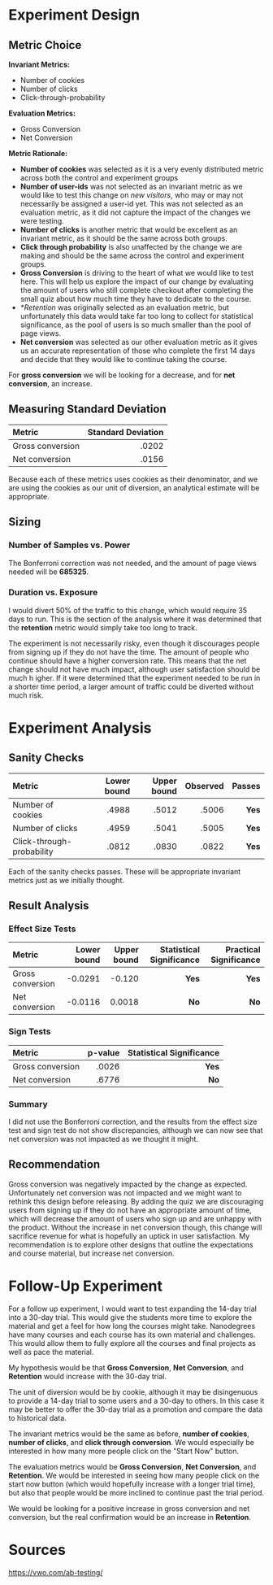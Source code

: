# Experiment Design

## **Metric Choice**

**Invariant Metrics:**
* Number of cookies
* Number of clicks
* Click-through-probability

**Evaluation Metrics:**
* Gross Conversion
* Net Conversion

**Metric Rationale:**
* **Number of cookies** was selected as it is a very evenly distributed metric across both the control and experiment groups
* **Number of user-ids** was not selected as an invariant metric as we would like to test this change on *new visitors*, who may or may not necessarily be assigned a user-id yet. This was not selected as an evaluation metric, as it did not capture the impact of the changes we were testing.
* **Number of clicks** is another metric that would be excellent as an invariant metric, as it should be the same across both groups.
* **Click through probability** is also unaffected by the change we are making and should be the same across the control and experiment groups.
* **Gross Conversion** is driving to the heart of what we would like to test here. This will help us explore the impact of our change by evaluating the amount of users who still complete checkout after completing the small quiz about how much time they have to dedicate to the course.
* **Retention* was originally selected as an evaluation metric, but unfortunately this data would take far too long to collect for statistical significance, as the pool of users is so much smaller than the pool of page views.
* **Net conversion** was selected as our other evaluation metric as it gives us an accurate representation of those who complete the first 14 days and decide that they would like to continue taking the course.

For **gross conversion** we will be looking for a decrease, and for **net conversion**, an increase.

## Measuring Standard Deviation
| **Metric**| **Standard Deviation**|
| :---|---:|
| Gross conversion|.0202|
| Net conversion|.0156|

Because each of these metrics uses cookies as their denominator, and we are using the cookies as our unit of diversion, an analytical estimate will be appropriate.

## Sizing
### Number of Samples vs. Power
The Bonferroni correction was not needed, and the amount of page views needed will be **685325**.

### Duration vs. Exposure
I would divert 50% of the traffic to this change, which would require 35 days to run. This is the section of the analysis where it was determined that the **retention** metric would simply take too long to track.

The experiment is not necessarily risky, even though it discourages people from signing up if they do not have the time. The amount of people who continue should have a higher conversion rate. This means that the net change should not have much impact, although user satisfaction should be much h igher. If it were determined that the experiment needed to be run in a shorter time period, a larger amount of traffic could be diverted without much risk.

# Experiment Analysis
## Sanity Checks
| **Metric**| **Lower bound**|**Upper bound**|**Observed**|**Passes**|
| :---|---:|---:|---:|---:|
| Number of cookies|.4988|.5012|.5006|**Yes**|
| Number of clicks|.4959|.5041|.5005|**Yes**|
| Click-through-probability|.0812|.0830|.0822|**Yes**|
Each of the sanity checks passes. These will be appropriate invariant metrics just as we initially thought.

## Result Analysis
### Effect Size Tests
| **Metric**| **Lower bound**|**Upper bound**|**Statistical Significance**|**Practical Significance**|
| :---|---:|---:|---:|---:|
| Gross conversion|-0.0291|-0.120|**Yes**|**Yes**|
| Net conversion|-0.0116|0.0018|**No**|**No**|

### Sign Tests
| **Metric**| **p-value**|**Statistical Significance**|
| :---|---:|---:|
| Gross conversion|.0026|**Yes**|
| Net conversion|.6776|**No**|

### Summary
I did not use the Bonferroni correction, and the results from the effect size test and sign test do not show discrepancies, although we can now see that net conversion was not impacted as we thought it might.

## Recommendation
Gross conversion was negatively impacted by the change as expected. Unfortunately net conversion was not impacted and we might want to rethink this design before releasing. By adding the quiz we are discouraging users from signing up if they do not have an appropriate amount of time, which will decrease the amount of users who sign up and are unhappy with the product. Without the increase in net conversion though, this change will sacrifice revenue for what is hopefully an uptick in user satisfaction. My recommendation is to explore other designs that outline the expectations and course material, but increase net conversion.

# Follow-Up Experiment
For a follow up experiment, I would want to test expanding the 14-day trial into a 30-day trial. This would give the students more time to explore the material and get a feel for how long the courses might take. Nanodegrees have many courses and each course has its own material and challenges. This would allow them to fully explore all the courses and final projects as well as pace the material.

My hypothesis would be that **Gross Conversion**, **Net Conversion**, and **Retention** would increase with the 30-day trial.

The unit of diversion would be by cookie, although it may be disingenuous to provide a 14-day trial to some users and a 30-day to others. In this case it may be better to offer the 30-day trial as a promotion and compare the data to historical data.

The invariant metrics would be the same as before, **number of cookies**, **number of clicks**, and **click through conversion**. We would especially be interested in how many more people click on the "Start Now" button.

The evaluation metrics would be **Gross Conversion**, **Net Conversion**, and **Retention**. We would be interested in seeing how many people click on the start now button (which would hopefully increase with a longer trial time), but also that people would be more inclined to continue past the trial period.

We would be looking for a positive increase in gross conversion and net conversion, but the real confirmation would be an increase in **Retention**.

# Sources
https://vwo.com/ab-testing/
